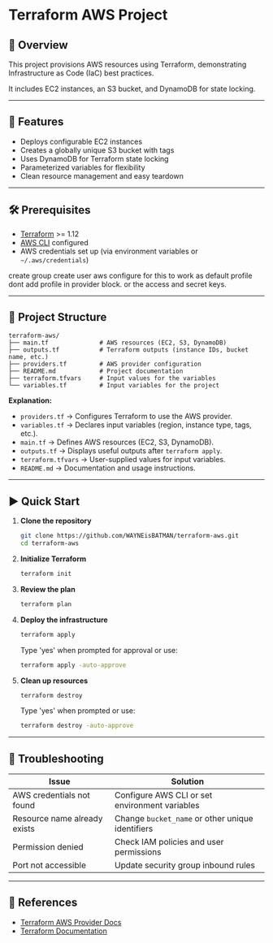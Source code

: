 # Terraform AWS Project

## 📌 Overview

This project provisions AWS resources using Terraform, demonstrating Infrastructure as Code (IaC) best practices.

It includes EC2 instances, an S3 bucket, and DynamoDB for state locking.

---

## 🚀 Features

- Deploys configurable EC2 instances
- Creates a globally unique S3 bucket with tags
- Uses DynamoDB for Terraform state locking
- Parameterized variables for flexibility
- Clean resource management and easy teardown

---

## 🛠️ Prerequisites

- [Terraform](https://developer.hashicorp.com/terraform/downloads) >= 1.12
- [AWS CLI](https://docs.aws.amazon.com/cli/latest/userguide/getting-started-install.html) configured
- AWS credentials set up (via environment variables or `~/.aws/credentials`)

create group
create user
aws configure
for this to work as default profile dont add profile in provider block. or the access and secret keys.

---

## 📂 Project Structure

```
terraform-aws/
├── main.tf              # AWS resources (EC2, S3, DynamoDB)
├── outputs.tf           # Terraform outputs (instance IDs, bucket name, etc.)
├── providers.tf         # AWS provider configuration
├── README.md            # Project documentation
├── terraform.tfvars     # Input values for the variables
└── variables.tf         # Input variables for the project
```

**Explanation:**

- `providers.tf` → Configures Terraform to use the AWS provider.
- `variables.tf` → Declares input variables (region, instance type, tags, etc.).
- `main.tf` → Defines AWS resources (EC2, S3, DynamoDB).
- `outputs.tf` → Displays useful outputs after `terraform apply`.
- `terraform.tfvars` → User-supplied values for input variables.
- `README.md` → Documentation and usage instructions.

---

## ▶️ Quick Start

1. **Clone the repository**
   ```bash
   git clone https://github.com/WAYNEisBATMAN/terraform-aws.git
   cd terraform-aws
   ```
2. **Initialize Terraform**
   ```bash
   terraform init
   ```
3. **Review the plan**
   ```bash
   terraform plan
   ```
4. **Deploy the infrastructure**
   ```bash
   terraform apply
   ```
   Type 'yes' when prompted for approval or use:
   ```bash
   terraform apply -auto-approve
   ```
5. **Clean up resources**
   ```bash
   terraform destroy
   ```
   Type 'yes' when prompted or use:
   ```bash
   terraform destroy -auto-approve
   ```

---

## 🐛 Troubleshooting

| Issue                        | Solution                                         |
| ---------------------------- | ------------------------------------------------ |
| AWS credentials not found    | Configure AWS CLI or set environment variables   |
| Resource name already exists | Change `bucket_name` or other unique identifiers |
| Permission denied            | Check IAM policies and user permissions          |
| Port not accessible          | Update security group inbound rules              |

---

## 📖 References

- [Terraform AWS Provider Docs](https://registry.terraform.io/providers/hashicorp/aws/latest/docs)
- [Terraform Documentation](https://developer.hashicorp.com/terraform/docs)

